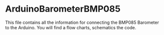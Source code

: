 # ArduinoBarometerBMP085
This file contains all the information for connecting the BMP085 Barometer to the Arduino. You will find a flow charts, schematics the code.
